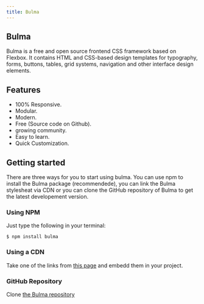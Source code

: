 ```yaml
---
title: Bulma
---
```

## Bulma

Bulma is a free and open source frontend CSS framework based on Flexbox. It contains HTML and CSS-based design templates for typography, forms, buttons, tables, grid systems, navigation and other interface design elements.

## Features

* 100% Responsive.
* Modular.
* Modern.
* Free (Source code on Github).
* growing community.
* Easy to learn.
* Quick Customization.

## Getting started

There are three ways for you to start using bulma.
You can use npm to install the Bulma package (recommendede), you can link the Bulma stylesheat via CDN or you can clone the GitHub repository of Bulma to get the latest developement version.

### Using NPM

Just type the following in your terminal:

```terminal
$ npm install bulma
```
### Using a CDN

Take one of the links from [this page](https://cdnjs.com/libraries/bulma) and embedd them in your project.

### GitHub Repository

Clone [the Bulma repository](https://github.com/jgthms/bulma/tree/master/css)
